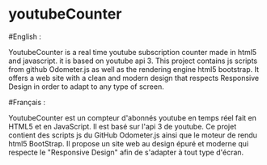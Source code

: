 # youtubeCounter

#English :

YoutubeCounter is a real time youtube subscription counter made in html5 and javascript.
it is based on youtube api 3.
This project contains js scripts from github Odometer.js as well as the rendering engine html5 bootstrap.
It offers a web site with a clean and modern design that respects Responsive Design in order to adapt to any type of screen.

#Français :

YoutubeCounter est un compteur d'abonnés youtube en temps réel fait en HTML5 et en JavaScript.
Il est basé sur l'api 3 de youtube.
Ce projet contient des scripts js du GitHub Odometer.js ainsi que le moteur de rendu html5 BootStrap.
Il propose un site web au design épuré et moderne qui respecte le "Responsive Design" afin de s'adapter à tout type d'écran.
